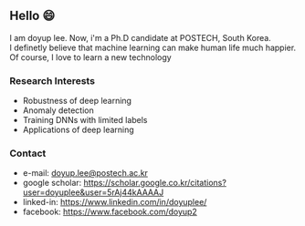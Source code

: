 ## Hello 😄
I am doyup lee. Now, i'm a Ph.D candidate at POSTECH, South Korea.  
I definetly believe that machine learning can make human life much happier.  
Of course, I love to learn a new technology 

### Research Interests
- Robustness of deep learning
- Anomaly detection
- Training DNNs with limited labels
- Applications of deep learning

### Contact
- e-mail: doyup.lee@postech.ac.kr  
- google scholar: https://scholar.google.co.kr/citations?user=doyuplee&user=5rAj44kAAAAJ
- linked-in: https://www.linkedin.com/in/doyuplee/  
- facebook: https://www.facebook.com/doyup2

<!--
**LeeDoYup/LeeDoYup** is a ✨ _special_ ✨ repository because its `README.md` (this file) appears on your GitHub profile.

Here are some ideas to get you started:

- 🔭 I’m currently working on ...
- 🌱 I’m currently learning ...
- 👯 I’m looking to collaborate on ...
- 🤔 I’m looking for help with ...
- 💬 Ask me about ...
- 📫 How to reach me: ...
- 😄 Pronouns: ...
- ⚡ Fun fact: ...
-->
